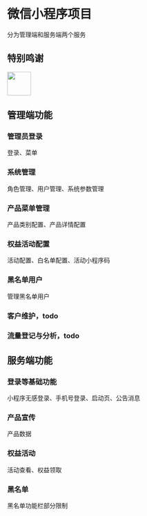 # 微信小程序项目
分为管理端和服务端两个服务
## 特别鸣谢
<a href="https://www.jetbrains.com/idea/" title="jetbrains" target="_blank" >
    <img width="55px" src="https://www.xuxueli.com/page/static/images/logo_intellij.jpeg" >
</a>

## 管理端功能
### 管理员登录
登录、菜单
### 系统管理
角色管理、用户管理、系统参数管理
### 产品菜单管理
产品类别配置、产品详情配置
### 权益活动配置
活动配置、白名单配置、活动小程序码
### 黑名单用户
管理黑名单用户
### 客户维护，todo
### 流量登记与分析，todo

## 服务端功能
### 登录等基础功能
小程序无感登录、手机号登录、启动页、公告消息
### 产品宣传
产品数据
### 权益活动
活动查看、权益领取
### 黑名单
黑名单功能栏部分限制
